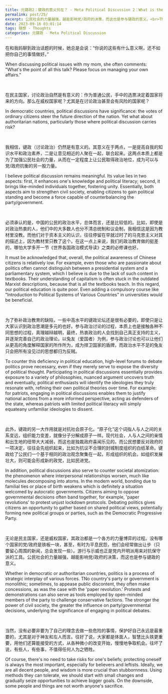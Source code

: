```yaml
---
title: 元键政2：键政的意义何在？ - Meta Political Discussion 2：What is the significance of discussing politics?
permalink: post/25/
excerpt: 公民社会的力量越强，越能影响党/政府的决策，而这也是参与键政的意义。<br>The stronger the power of civil society, the greater the influence on party/governmental decisions, underlying the significance of engaging in political debates.
date: 2023-09-16 03:01:14
tags: 随想 - Thoughts
categories: 元键政 - Meta Political Discussion
---
```


在和我妈聊到政治话题的时候，她总是会说：“你说的这些有什么意义啊，还不如把你自己的事情做好。”

When discussing political issues with my mom, she often comments: "What's the point of all this talk? Please focus on managing your own affairs."

<br>

在民主国家，讨论政治自然是有意义的：作为普通公民，手中的选票决定着国家将来的方向。那么在威权国家呢？尤其是在讨论政治甚至会有风险的国家呢？

In democratic countries, political discussions have significance: the votes of ordinary citizens steer the future direction of the nation. Yet what about authoritarian nations, particularly those where political discussion carries risk?

<br>

我相信，键政（讨论政治）仍然是有意义的。其意义在于两点，一是提高自我的知识水平和政治素养，二是让意见相近的人聚在一起，联合起来。这两点本质上都是为了加强公民社会的力量，从而在一定程度上让公民取得政治地位，成为可以与党/政府抗衡的另一股力量。

I believe political discussion remains meaningful. Its value lies in two aspects: first, it enhances one's knowledge and political literacy; second, it brings like-minded individuals together, fostering unity. Essentially, both aspects aim to strengthen civil society, enabling citizens to gain political standing and become a force capable of counterbalancing the party/government.

<br>

必须承认的是，中国的公民的政治水平，总体而言，还是比较低的。比如，即使是对政治热衷的人，他们中的大多数人也分不清总统制和议会制，我相信这是因为教材里没教。而他们对于资本主义的认识，往往停留在早就过时了的马克思主义对其的描述上，因为教材里只教了这个。在这一点上来说，我们的政治教育做的挺差的，哪怕大学多开一节《世界各国政治模式导读》之类的必修课也好。

It must be acknowledged that, overall, the political awareness of Chinese citizens is relatively low. For example, even those who are passionate about politics often cannot distinguish between a presidential system and a parliamentary system, which I believe is due to the lack of such content in textbooks. Their understanding of capitalism is often stuck in the outdated Marxist descriptions, because that is all the textbooks teach. In this regard, our political education is quite poor. Even adding a compulsory course like "Introduction to Political Systems of Various Countries" in universities would be beneficial.

<br>

为了弥补政治教育的缺陷，一些中高水平的键政论坛还是很有必要的，即使只是让大家认识到政治思潮是多元的也好。参与政治讨论的过程，本质上也是接触各种不同思想的过程，真理越辩越明，最终，热衷政治的人会找到自己真正支持的主义，并逐渐完善自己的政治理论。以兔友（爱国者）为例，参与政治讨论也可以让他们从更高的角度解释国家的所作所为，成为捍卫国家的盾牌，而政治水平不足的兔友只会把所有没见过的思想都归为反贼。

To counter this deficiency in political education, high-level forums to debate politics prove necessary, even if they merely serve to expose the diversity of political thought. Participating in political discussions essentially provides exposure to a variety of philosophies, nuanced argument uncovers truth and eventually, political enthusiasts will identify the ideologies they truly resonate with, refining their own political theories over time. For example: for patriots, engaging in political discussions enables them to justify national actions from a more informed perspective, acting as defenders of the state, whereas patriots with limited political literacy will simply equateany unfamiliar ideologies to dissent.

<br>

此外，键政的另一大作用就是对抗社会原子化。“原子化”这个词指人与人之间的关系变远，组织能力变差，就像分子分解成原子一样。现代社会，人与人之间的亲情和出生地的纽带大大减弱，而这也是独裁政府喜闻乐见的。而公民想要反对政府的一项决定，往往会先组织起来，比如为抗议不合理的封城制度组织的白纸革命。键政给了公民们一个基于相同的政治观念聚集在一起，形成组织的机会。如组织发展壮大，则可能会形成新的政党，比如民进党。

In addition, political discussions also serve to counter societal atomization: the phenomenon where interpersonal relationships worsen, much like molecules decomposing into atoms. In the modern world, bonding due to familial ties or place of birth weakens which is definitely a situation welcomed by autocratic governments. Citizens aiming to oppose governmental decisions often band together, for example, 'paper revolutions' to protest unjust lockdown protocols. Debating politics gives citizens an opportunity to gather based on shared political views, potentially forming new political groups or parties, such as the Democratic Progressive Party.

<br>

无论是民主国家，还是威权国家，其政治都是一个各方的力量博弈的过程。没有哪个国家的党/政府是铁板一块，甚至，有时为平息民怨，他们会经常做出让步（只要留心周围的新闻，总会发现一些）。游行与示威也正是党内开明派用来对抗保守派的工具。公民社会的力量越强，越能影响党/政府的决策，而这也是参与键政的意义。

Whether in democratic or authoritarian countries, politics is a process of strategic interplay of various forces. TNo country's party or government is monolithic; sometimes, to appease public discontent, they often make concessions, as was the case with the 'paper revolution.' Protests and demonstrations can also serve as tools employed by open-minded members of the party to challenge conservative factions. The stronger the power of civil society, the greater the influence on party/governmental decisions, underlying the significance of engaging in political debates.

<br>

当然，没有必要非要为了自己的理念去做一些危险的事情，保护好自己永远是最重要的，尤其是对于神友和左人而言。往好了说，大家都是体面人，智慧比头铁更重要，用他们还算能接受的方式，从各种微小的改变开始，慢慢地争取机会。往坏了说，有些人，有些事，不值得任何人为之牺牲。

Of course, there's no need to take risks for one's beliefs; protecting oneself is always the most important, especially for believers and leftists. Ideally, we are all decent people, and wisdom is more crucial than stubbornness. Using methods they can tolerate, we should start with small changes and gradually seize opportunities to achieve bigger goals. On the downside, some people and things are not worth anyone's sacrifice.